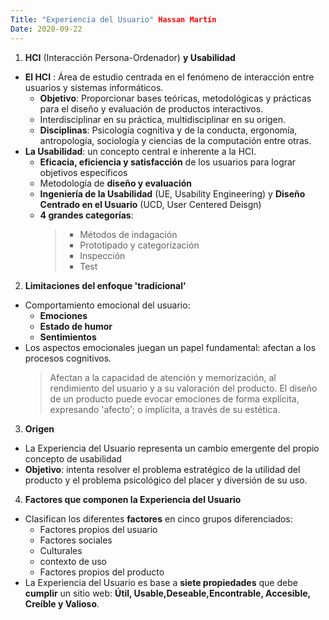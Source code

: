```yaml
--- 
Title: "Experiencia del Usuario" Hassan Martín
Date: 2020-09-22
---
```

1. **HCI** (Interacción Persona-Ordenador) **y Usabilidad**
* **El HCI** : Área de estudio centrada en el fenómeno de interacción entre usuarios y sistemas informáticos. 
    * **Objetivo**: Proporcionar bases teóricas, metodológicas y prácticas para el diseño y evaluación de productos interactivos. 
    * Interdisciplinar en su práctica, multidisciplinar en su origen.
    * **Disciplinas**: Psicología cognitiva y de la conducta, ergonomía, antropología, sociología y ciencias de la computación entre otras.
* **La Usabilidad**:  un concepto central e inherente a la HCI.
    * **Eficacia, eficiencia y satisfacción** de los usuarios para lograr objetivos específicos
    * Metodología de **diseño y evaluación**
    * **Ingeniería de la Usabilidad** (UE, Usability Engineering) y **Diseño Centrado en el Usuario** (UCD, User Centered Deisgn)
    * **4 grandes categorías**: 
       > * Métodos de indagación
       > * Prototipado y categorización
       > * Inspección
       > * Test

2. **Limitaciones del enfoque 'tradicional'**
* Comportamiento emocional del usuario: 
    * **Emociones**
    * **Estado de humor** 
    * **Sentimientos**
* Los aspectos emocionales juegan un papel fundamental: afectan a los procesos cognitivos. 
    > Afectan a la capacidad de atención y memorización, al rendimiento del usuario y a su valoración del producto.
    > El diseño de un producto puede evocar emociones de forma explícita, expresando 'afecto'; o implícita, a través de su estética.

3. **Origen** 
* La Experiencia del Usuario representa un cambio emergente del propio concepto de usabilidad
* **Objetivo**:  intenta resolver el problema estratégico de la utilidad del producto y el problema psicológico del placer y diversión de su uso.

4. **Factores que componen la Experiencia del Usuario**
* Clasifican los diferentes **factores** en cinco grupos diferenciados: 
    * Factores propios del usuario
    * Factores sociales
    * Culturales
    * contexto de uso 
    * Factores propios del producto 
* La Experiencia del Usuario es base a **siete propiedades** que debe **cumplir** un sitio web: **Útil, Usable,Deseable,Encontrable, Accesible, Creíble y Valioso**.









